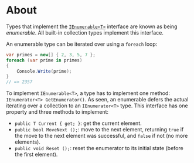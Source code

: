 # About

Types that implement the [`IEnumerable<T>`](https://docs.microsoft.com/en-us/dotnet/api/system.collections.generic.ienumerable-1?view=net-6.0) interface are known as being _enumerable_. All built-in collection types implement this interface.

An enumerable type can be iterated over using a `foreach` loop:

```csharp
var primes = new[] { 2, 3, 5, 7 };
foreach (var prime in primes)
{
    Console.Write(prime);
}
// => 2357
```

To implement `IEnumerable<T>`, a type has to implement one method: `IEnumerator<T> GetEnumerator()`. As seen, an enumerable defers the actual iterating over a collection to an `IEnumerator<T>` type. This interface has one property and three methods to implement:

- `public T Current { get; }`: get the current element.
- `public bool MoveNext ();`: move to the next element, returning `true` if the move to the next element was successful, and `false` if not (no more elements).
- `public void Reset ();`: reset the enumerator to its initial state (before the first element).
